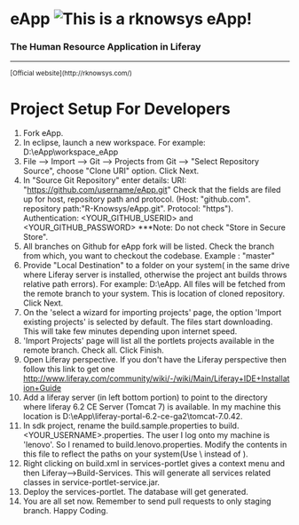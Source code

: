 eApp ![This is a rknowsys eApp!](http://rknowsys.com/assets/img/logo.gif) 
====

### The Human Resource Application in Liferay

---

<small>
[Official website](http://rknowsys.com/)
</small>
 
Project Setup For Developers
============================

1. Fork eApp. 
2. In eclipse, launch a new workspace. For example: D:\eApp\workspace_eApp
3. File --> Import --> Git --> Projects from Git --> "Select Repository Source", choose "Clone URI" option. Click Next.
4. In "Source Git Repository" enter details: URI: "https://github.com/username/eApp.git" Check that the fields are filed up for host, repository path and protocol. (Host: "github.com". repository path:"R-Knowsys/eApp.git". Protocol: "https").  Authentication: <YOUR_GITHUB_USERID> and <YOUR_GITHUB_PASSWORD> ***Note: Do not check "Store in Secure Store".
5. All branches on Github for eApp fork will be listed. Check the branch from which, you want to checkout the codebase. Example : "master"
6. Provide "Local Destination" to a folder on your system( in the same drive where Liferay server is installed, otherwise the project ant builds throws relative path errors). For example: D:\eApp. All files will be fetched from the remote branch to your system. This is location of cloned repository. Click Next.
7. On the 'select a wizard for importing projects' page, the option 'Import existing projects' is selected by default. The files start downloading. This will take few minutes depending upon internet speed.
8. 'Import Projects' page will list all the portlets projects available in the remote branch. Check all. Click Finish.
9. Open Liferay perspective. If you don't have the Liferay perspective then follow this link to get one http://www.liferay.com/community/wiki/-/wiki/Main/Liferay+IDE+Installation+Guide
10. Add a liferay server (in left bottom portion) to point to the directory where liferay 6.2 CE Server (Tomcat 7) is available. In my machine this location is D:\eApp\liferay-portal-6.2-ce-ga2\tomcat-7.0.42.
11. In sdk project, rename the build.sample.properties to build.<YOUR_USERNAME>.properties. The user I log onto my machine is 'lenovo'. So I renamed to build.lenovo.properties. Modify the contents in this file to reflect the paths on your system(Use \\ instead of \).
12. Right clicking on build.xml in services-portlet gives a context menu and then Liferay-->Build-Services. This will generate all services related classes in service-portlet-service.jar.
13. Deploy the services-portlet. The database will get generated.
14. You are all set now. Remember to send pull requests to only staging branch. Happy Coding. 


